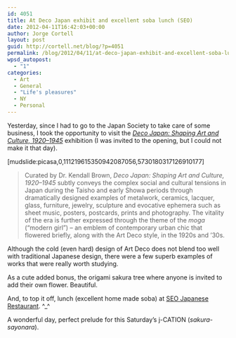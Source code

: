 ```yaml
---
id: 4051
title: At Deco Japan exhibit and excellent soba lunch (SEO)
date: 2012-04-11T16:42:03+00:00
author: Jorge Cortell
layout: post
guid: http://cortell.net/blog/?p=4051
permalink: /blog/2012/04/11/at-deco-japan-exhibit-and-excellent-soba-lunch-seo/
wpsd_autopost:
  - "1"
categories:
  - Art
  - General
  - "Life's pleasures"
  - NY
  - Personal
---
```

Yesterday, since I had to go to the Japan Society to take care of some business, I took the opportunity to visit the _<a title="http://www.japansociety.org/event/deco-japan-shaping-art-and-culture-19201945" href="http://www.japansociety.org/event/deco-japan-shaping-art-and-culture-19201945" target="_blank">Deco Japan: Shaping Art and Culture, 1920–1945</a>_ exhibition (I was invited to the opening, but I could not make it that day).

[mudslide:picasa,0,111219615350942087056,5730180317126910177]

> Curated by Dr. Kendall Brown, _Deco Japan: Shaping Art and Culture, 1920–1945_ subtly conveys the complex social and cultural tensions in Japan during the Taisho and early Showa periods through dramatically designed examples of metalwork, ceramics, lacquer, glass, furniture, jewelry, sculpture and evocative ephemera such as sheet music, posters, postcards, prints and photography. The vitality of the era is further expressed through the theme of the _moga_ (&#8220;modern girl&#8221;) – an emblem of contemporary urban chic that flowered briefly, along with the Art Deco style, in the 1920s and &#8217;30s.

Although the cold (even hard) design of Art Deco does not blend too well with traditional Japanese design, there were a few superb examples of works that were really worth studying.

As a cute added bonus, the origami sakura tree where anyone is invited to add their own flower. Beautiful.

And, to top it off, lunch (excellent home made soba) at <a title="http://www.yelp.com/biz/seo-japanese-restaurant-new-york" href="http://www.yelp.com/biz/seo-japanese-restaurant-new-york" target="_blank">SEO Japanese Restaurant</a>. ^_^

A wonderful day, perfect prelude for this Saturday&#8217;s j-CATION (_sakura-sayonara_).